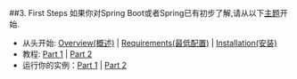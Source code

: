 ##3. First Steps
如果你对Spring Boot或者Spring已有初步了解,请从以下[主题]()开始.  
* 从头开始: [Overview(概述)](../II.Getting%20Started/08.Introducing%20Spring%20Boot.md) | [Requirements(最低配置)](../II.Getting%20Started/09.System%20Requirements.md) | [Installation(安装)](../10.Install%20Spring%20Boot)  
* 教程: [Part 1](../II.Getting%20Started/11.Developing%20Your%20First%20Spring%20Boot%20Application.md) | [Part 2](../II.Getting%20Started/11.3.Writing%20the%20Code.md)
* 运行你的实例：[Part 1](../II.Getting%20Started/11.4.Running%20the%20Example.md) | [Part 2](../II.Getting%20Started/11.5.Creating%20an%20Executable%20Jar.md)
